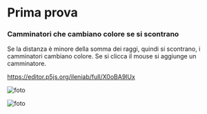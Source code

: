 # Prima prova
### Camminatori che cambiano colore se si scontrano

Se la distanza è minore della somma dei raggi, quindi si scontrano, i camminatori cambiano colore. Se si clicca il mouse si aggiunge un camminatore.

https://editor.p5js.org/ileniab/full/X0oBA9lUx

![foto](https://github.com/ileniab/archive/blob/master/ileniab/P5.js%20Esercizi/4-Incontri-Scontri%20camminatori/incontro_scontro_di_camminatori/scontro-camminatori-1.png)

![foto](https://github.com/ileniab/archive/blob/master/ileniab/P5.js%20Esercizi/4-Incontri-Scontri%20camminatori/incontro_scontro_di_camminatori/scontro-camminatori-2.png)
